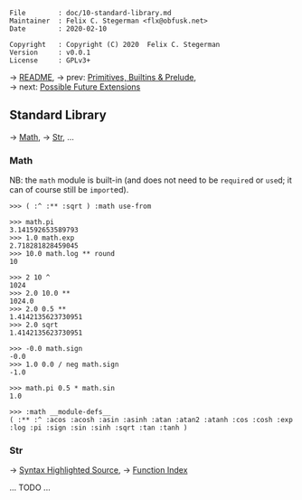 <!-- {{{1 -->

    File        : doc/10-standard-library.md
    Maintainer  : Felix C. Stegerman <flx@obfusk.net>
    Date        : 2020-02-10

    Copyright   : Copyright (C) 2020  Felix C. Stegerman
    Version     : v0.0.1
    License     : GPLv3+

<!-- }}}1 -->

→ [README](../README.md),
→ prev: [Primitives, Builtins & Prelude](09-primitives-builtins-and-prelude.md),
→ next: [Possible Future Extensions](11-future.md)

## Standard Library

→ [Math](#math), → [Str](#str), ...

### Math

NB: the `math` module is built-in (and does not need to be `require`d
or `use`d; it can of course still be `import`ed).

```koneko
>>> ( :^ :** :sqrt ) :math use-from

>>> math.pi
3.141592653589793
>>> 1.0 math.exp
2.718281828459045
>>> 10.0 math.log ** round
10

>>> 2 10 ^
1024
>>> 2.0 10.0 **
1024.0
>>> 2.0 0.5 **
1.4142135623730951
>>> 2.0 sqrt
1.4142135623730951

>>> -0.0 math.sign
-0.0
>>> 1.0 0.0 / neg math.sign
-1.0

>>> math.pi 0.5 * math.sin
1.0

>>> :math __module-defs__
( :** :^ :acos :acosh :asin :asinh :atan :atan2 :atanh :cos :cosh :exp :log :pi :sign :sin :sinh :sqrt :tan :tanh )
```

### Str

→ [Syntax Highlighted Source](https://koneko.dev/lib-doc/str.knk.html),
→ [Function Index](https://koneko.dev/lib-doc/str.knk.index.html)

... TODO ...

<!-- vim: set tw=70 sw=2 sts=2 et fdm=marker : -->
